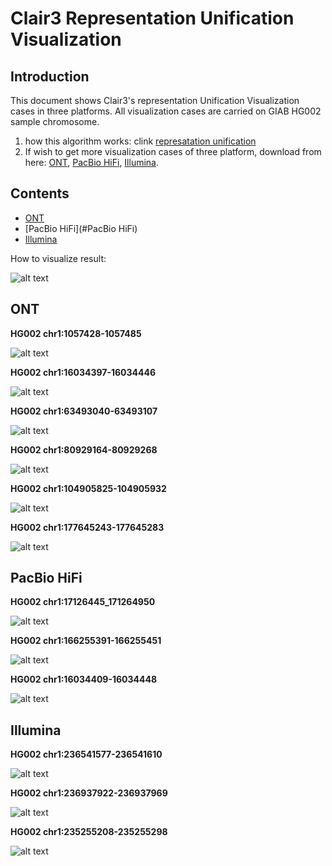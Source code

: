 # Clair3 Representation Unification Visualization

## Introduction

This document shows Clair3's representation Unification Visualization cases in three platforms.  All visualization cases are carried on GIAB HG002 sample chromosome. 

1. how this algorithm works: clink [represatation unification](representation_unification.md)
2. If wish to get more visualization cases of three platform, download from here: [ONT](http://www.bio8.cs.hku.hk/clair3/visualization/representation_unification/ont.tar.gz), [PacBio HiFi](http://www.bio8.cs.hku.hk/clair3/visualization/representation_unification/pacbio_hifi.tar.gz), [Illumina](http://www.bio8.cs.hku.hk/clair3/visualization/representation_unification/illumina.tar.gz). 

## Contents

- [ONT](#ONT)
- [PacBio HiFi](#PacBio HiFi)
- [Illumina](#Illumina)

How to visualize result:

![alt text](http://www.bio8.cs.hku.hk/clair3/visualization/representation_unification/represatation_unification_demo.png)

##  ONT

**HG002 chr1:1057428-1057485**

![alt text](http://www.bio8.cs.hku.hk/clair3/visualization/representation_unification/ont_HG002-chr1:1057428-1057485.png)

**HG002 chr1:16034397-16034446**

![alt text](http://www.bio8.cs.hku.hk/clair3/visualization/representation_unification/ont_HG002-chr1:16034397-16034446.png)

**HG002 chr1:63493040-63493107**

![alt text](http://www.bio8.cs.hku.hk/clair3/visualization/representation_unification/ont_HG002-chr1:63493040-63493107.png)

**HG002 chr1:80929164-80929268**

![alt text](http://www.bio8.cs.hku.hk/clair3/visualization/representation_unification/ont_HG002-chr1:80929164-80929268.png)

**HG002 chr1:104905825-104905932**

![alt text](http://www.bio8.cs.hku.hk/clair3/visualization/representation_unification/ont_HG002-chr1:104905825-104905932.png)

**HG002 chr1:177645243-177645283**

![alt text](http://www.bio8.cs.hku.hk/clair3/visualization/representation_unification/ont_HG002-chr1:177645243-177645283.png)

## PacBio HiFi

**HG002 chr1:17126445_171264950**

![alt text](http://www.bio8.cs.hku.hk/clair3/visualization/representation_unification/pb_HG002-chr1:17126445_171264950.png)

**HG002 chr1:166255391-166255451**

![alt text](http://www.bio8.cs.hku.hk/clair3/visualization/representation_unification/pb_HG002-chr1:166255391-166255451.png)

**HG002 chr1:16034409-16034448**

![alt text](http://www.bio8.cs.hku.hk/clair3/visualization/representation_unification/pb_HG002-chr1:16034409-16034448.png)

## Illumina

**HG002 chr1:236541577-236541610**

![alt text](http://www.bio8.cs.hku.hk/clair3/visualization/representation_unification/illumina_chr1:236541577-236541610.png)

**HG002 chr1:236937922-236937969**

![alt text](http://www.bio8.cs.hku.hk/clair3/visualization/representation_unification/illumina_chr1:236937922-236937969.png)

**HG002 chr1:235255208-235255298**

![alt text](http://www.bio8.cs.hku.hk/clair3/visualization/representation_unification/ilumina_chr1:235255208-235255298.png)